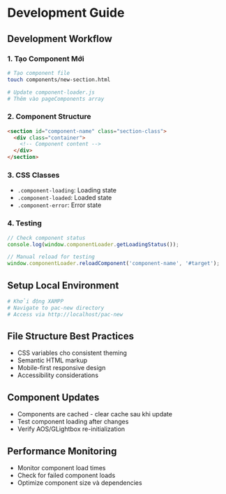 # Development Guide

## Development Workflow

### 1. Tạo Component Mới
```bash
# Tạo component file
touch components/new-section.html

# Update component-loader.js
# Thêm vào pageComponents array
```

### 2. Component Structure
```html
<section id="component-name" class="section-class">
  <div class="container">
    <!-- Component content -->
  </div>
</section>
```

### 3. CSS Classes
- `.component-loading`: Loading state
- `.component-loaded`: Loaded state  
- `.component-error`: Error state

### 4. Testing
```javascript
// Check component status
console.log(window.componentLoader.getLoadingStatus());

// Manual reload for testing
window.componentLoader.reloadComponent('component-name', '#target');
```

## Setup Local Environment
```bash
# Khởi động XAMPP
# Navigate to pac-new directory
# Access via http://localhost/pac-new
```

## File Structure Best Practices
- CSS variables cho consistent theming
- Semantic HTML markup
- Mobile-first responsive design
- Accessibility considerations

## Component Updates
- Components are cached - clear cache sau khi update
- Test component loading after changes
- Verify AOS/GLightbox re-initialization

## Performance Monitoring  
- Monitor component load times
- Check for failed component loads
- Optimize component size và dependencies
